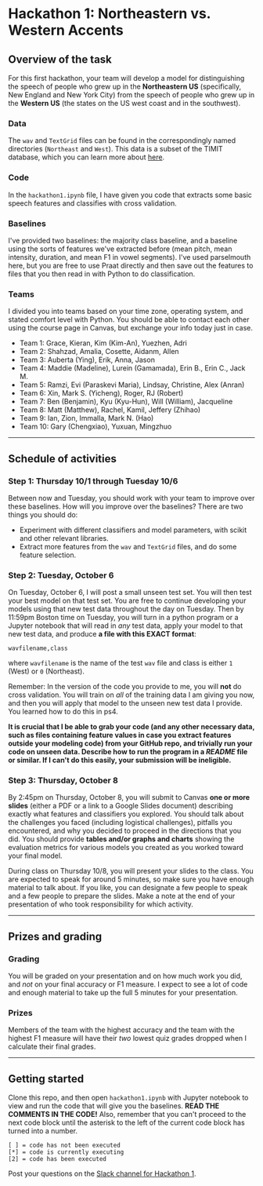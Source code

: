 # Hackathon 1: Northeastern vs. Western Accents

## Overview of the task
For this first hackathon, your team will develop a model for distinguishing the speech of people who grew up in the **Northeastern US** (specifically, New England and New York City) from the speech of people who grew up in the **Western US** (the states on the US west coast and in the southwest). 

### Data
The `wav` and `TextGrid` files can be found in the correspondingly named directories (`Northeast` and `West`). This data is a subset of the TIMIT database, which you can learn more about [here](https://github.com/philipperemy/timit). 

### Code
In the `hackathon1.ipynb` file, I have given you code that extracts some basic speech features and classifies with cross validation. 

### Baselines
I've provided two baselines: the majority class baseline, and a baseline using the sorts of features we've  extracted before (mean pitch, mean intensity, duration, and mean F1 in vowel segments). I've used parselmouth here, but you are free to use Praat directly and then save out the features to files that you then read in with Python to do classification.

### Teams
I divided you into teams based on your time zone, operating system, and stated comfort level with Python. You should be able to contact each other using the course page in Canvas, but exchange your info today just in case.

* Team 1: Grace, Kieran, Kim (Kim-An), Yuezhen, Adri
* Team 2: Shahzad, Amalia, Cosette, Aidanm, Allen
* Team 3: Auberta (Ying), Erik, Anna, Jason 
* Team 4: Maddie (Madeline), Lurein (Gamamada), Erin B., Erin C., Jack M.
* Team 5: Ramzi, Evi (Paraskevi Maria), Lindsay, Christine, Alex (Anran)
* Team 6: Xin, Mark S. (Yicheng), Roger, RJ (Robert)
* Team 7: Ben (Benjamin), Kyu (Kyu-Hun), Will (William), Jacqueline
* Team 8: Matt (Matthew), Rachel, Kamil, Jeffery (Zhihao)
* Team 9: Ian, Zion, Immalla, Mark N. (Hao)
* Team 10: Gary (Chengxiao), Yuxuan, Mingzhuo


---

## Schedule of activities

### Step 1: Thursday 10/1 through Tuesday 10/6
Between now and Tuesday, you should work with your team to improve over these baselines. How will you improve over the baselines? There are two things you should do:

* Experiment with different classifiers and model parameters, with scikit and other relevant libraries. 
* Extract more features from the `wav` and `TextGrid` files, and do some feature selection.


### Step 2: Tuesday, October 6
On Tuesday, October 6, I will post a small unseen test set. You will then test your best model on that test set. You are free to continue developing your models using that new test data throughout the day on Tuesday. Then by 11:59pm Boston time on Tuesday, you will turn in a python program or a Jupyter notebook that will read in *any* test data, apply your model to that new test data, and produce **a file with this EXACT format**:

```
wavfilename,class
```

where `wavfilename` is the name of the test `wav` file and class is either `1` (West) or `0` (Northeast). 

Remember: In the version of the code you provide to me, you will **not** do cross validation. You will train on *all* of the training data I am giving you now, and then you will apply that model to the unseen new test data I provide. You learned how to do this in ps4.

**It is crucial that I be able to grab your code (and any other necessary data, such as files containing feature values in case you extract features outside your modeling code) from your GitHub repo, and trivially run your code on unseen data. Describe how to run the program in a *README* file or similar. If I can't do this easily, your submission will be ineligible.**

### Step 3: Thursday, October 8
By 2:45pm on Thursday, October 8, you will submit to Canvas **one or more slides** (either a PDF or a link to a Google Slides document) describing exactly what features and classifiers you explored. You should talk about the challenges you faced (including logistical challenges), pitfalls you encountered, and why you decided to proceed in the directions that you did. You should provide **tables and/or graphs and charts** showing the evaluation metrics for various models you created as you worked toward your final model.

During class on Thursday 10/8, you will present your slides to the class. You are expected to speak for around 5 minutes, so make sure you have enough material to talk about. If you like, you can designate a few people to speak and a few people to prepare the slides. Make a note at the end of your presentation of who took responsibility for which activity.

---

## Prizes and grading

### Grading
You will be graded on your presentation and on how much work you did, and *not* on your final accuracy or F1 measure. I expect to see a lot of code and enough material to take up the full 5 minutes for your presentation.

### Prizes
Members of the team with the highest accuracy and the team with the highest F1 measure will have their *two* lowest quiz grades dropped when I calculate their final grades.

---

## Getting started

Clone this repo, and then open `hackathon1.ipynb` with Jupyter notebook to view and run the code that will give you the baselines. **READ THE COMMENTS IN THE CODE!** Also, remember that you can't proceed to the next code block until the asterisk to the left of the current code block has turned into a number. 

```
[ ] = code has not been executed
[*] = code is currently executing
[2] = code has been executed

```

Post your questions on the [Slack channel for Hackathon 1](https://csci3398.slack.com/archives/C019MUSM0BY).
